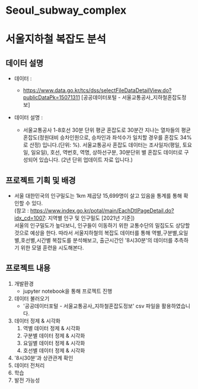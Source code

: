 # Seoul_subway_complex
# 서울지하철 복잡도 분석
## 데이터 설명
- 데이터 : 
    - https://www.data.go.kr/tcs/dss/selectFileDataDetailView.do?publicDataPk=15071311 [공공데이터포털 - 서울교통공사_지하철혼잡도정보]

- 데이터 설명 : 
    - 서울교통공사 1-8호선 30분 단위 평균 혼잡도로 30분간 지나는 열차들의 평균 혼잡도(정원대비 승차인원으로, 승차인과 좌석수가 일치할 경우를 혼잡도 34%로 산정) 입니다.(단위: %). 서울교통공사 혼잡도 데이터는 조사일자(평일, 토요일, 일요일), 호선, 역번호, 역명, 상하선구분, 30분단위 별 혼잡도 데이터로 구성되어 있습니다. (2년 단위 업데이트 자료 입니다.)

## 프로젝트 기획 및 배경
- 서울 대한민국의 인구밀도는 1km 제곱당 15,699명이 살고 있음을 통계를 통해 확인할 수 있다. <br>
(참고 : https://www.index.go.kr/potal/main/EachDtlPageDetail.do?idx_cd=1007: 지역별 인구 및 인구밀도 [2021년 기준]) <br>
서울의 인구밀도가 높다보니, 인구들이 이동하기 위한 교통수단의 밀집도도 상당할것으로 예상을 한다. 따라서 서울지하철의 복잡도 데이터를 통해 역별,구분별,요일별,호선별,시간별 복잡도를 분석해보고, 출근시간인 '8시30분'의 데이터를 추측하기 위한 모델 훈련을 시도해본다.

## 프로젝트 내용

1. 개발환경
    - jupyter notebook을 통해 프로젝트 진행
2. 데이터 불러오기
    - '공공데이터포털 - 서울교통공사_지하철혼잡도정보' csv 파일을 활용하였습니다.
3. 데이터 정제 & 시각화
    1. 역별 데이터 정제 & 시각화
    2. 구분별 데이터 정제 & 시각화
    3. 요일별 데이터 정제 & 시각화
    4. 호선별 데이터 정제 & 시각화
4. '8시30분'과 상관관계 확인
5. 데이터 전처리
6. 학습
7. 발전 가능성
